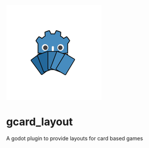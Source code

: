 ![alt Logo](./resources/imgs/gcard_layout_plugin_logo.svg)
# gcard_layout
A godot plugin to provide layouts for card based games
